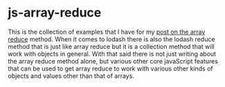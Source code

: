 # js-array-reduce

This is the collection of examples that I have for my [post on the array reduce](https://dustinpfister.github.io/2021/07/13/js-array-reduce/) method. When it comes to lodash there is also the lodash reduce method that is just like array reduce but it is a collection method that will work with objects in general. With that said there is not just writing about the array reduce method alone, but various other core javaScript features that can be used to get array reduce to work with various other kinds of objects and values other than that of arrays.

